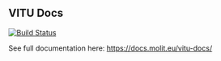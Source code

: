 ## VITU Docs

[![Build Status](https://travis-ci.org/molitinstitute/vitu-docs.svg?branch=master)](https://travis-ci.org/molitinstitute/vitu-docs)

See full documentation here: https://docs.molit.eu/vitu-docs/
